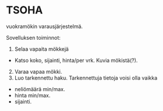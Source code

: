 # TSOHA
vuokramökin varausjärjestelmä.

Sovelluksen toiminnot:

1. Selaa vapaita mökkejä
  - Katso koko, sijainti, hinta/per vrk. Kuvia mökistä(?).
2. Varaa vapaa mökki.
3. Luo tarkennettu haku. Tarkennettuja tietoja voisi olla vaikka
  -  neliömäärä min/max.
  -  hinta min/max.
  -  sijainti.
